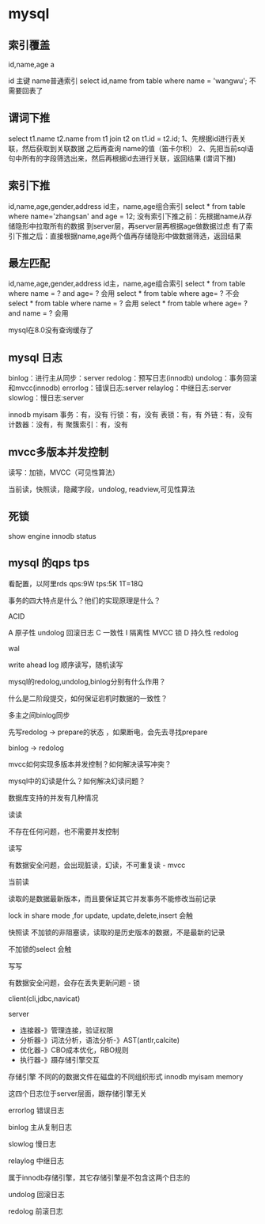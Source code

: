 # mysql

## 索引覆盖
id,name,age
a

id 主键  name普通索引
select id,name from table where name = 'wangwu';
不需要回表了

## 谓词下推

select t1.name t2.name from t1 join t2 on t1.id = t2.id;
1、先根据id进行表关联，然后获取到关联数据 之后再查询 name的值（笛卡尔积）
2、先把当前sql语句中所有的字段筛选出来，然后再根据id去进行关联，返回结果 (谓词下推)


## 索引下推
id,name,age,gender,address
id主，name,age组合索引
select * from table where name='zhangsan' and age = 12;
没有索引下推之前：先根据name从存储隐形中拉取所有的数据 到server层，再server层再根据age做数据过虑
有了索引下推之后：直接根据name,age两个值再存储隐形中做数据筛选，返回结果 


## 最左匹配
id,name,age,gender,address
id主，name,age组合索引
select * from table where name = ? and age= ?  会用
select * from table where  age= ?  不会
select * from table where name = ?  会用
select * from table where age= ? and name = ? 会用




mysql在8.0没有查询缓存了


## mysql 日志
binlog：进行主从同步：server
redolog：预写日志(innodb)
undolog：事务回滚和mvcc(innodb)
errorlog：错误日志:server
relaylog：中继日志:server
slowlog：慢日志:server


innodb  myisam
事务：有，没有
行锁：有，没有
表锁：有，有
外链：有，没有
计数器：没有，有
聚簇索引：有，没有


## mvcc多版本并发控制
读写：加锁，MVCC（可见性算法）

当前读，快照读，隐藏字段，undolog, readview,可见性算法




## 死锁
show engine innodb status



## mysql 的qps  tps
看配置，以阿里rds
qps:9W
tps:5K
1T=18Q





事务的四大特点是什么？他们的实现原理是什么？

ACID

A 原子性  undolog 回滚日志
C 一致性
I 隔离性  MVCC  锁 
D 持久性  redolog

wal

write ahead log  顺序读写，随机读写

mysql的redolog,undolog,binlog分别有什么作用？

什么是二阶段提交，如何保证宕机时数据的一致性？

多主之间binlog同步


先写redolog  -> prepare的状态 ，如果断电，会先去寻找prepare

binlog -> redolog


mvcc如何实现多版本并发控制？如何解决读写冲突？




mysql中的幻读是什么？如何解决幻读问题？








数据库支持的并发有几种情况

读读

不存在任何问题，也不需要并发控制

读写

有数据安全问题，会出现脏读，幻读，不可重复读  - mvcc


当前读  

读取的是数据最新版本，而且要保证其它并发事务不能修改当前记录

lock in share mode ,for update, update,delete,insert  会触



快照读  不加锁的非阻塞读，读取的是历史版本的数据，不是最新的记录

不加锁的select  会触


写写

有数据安全问题，会存在丢失更新问题   - 锁 




client(cli,jdbc,navicat)


server
+ 连接器-》管理连接，验证权限
+ 分析器-》词法分析，语法分析-》AST(antlr,calcite)
+ 优化器-》CBO成本优化，RBO规则 
+ 执行器-》蹑存储引擎交互 

存储引擎
不同的的数据文件在磁盘的不同组织形式
innodb
myisam
memory






这四个日志位于server层面，跟存储引擎无关

errorlog 错误日志

binlog 主从复制日志

slowlog 慢日志

relaylog 中继日志


属于innodb存储引擎，其它存储引擎是不包含这两个日志的

undolog 回滚日志

redolog 前滚日志













